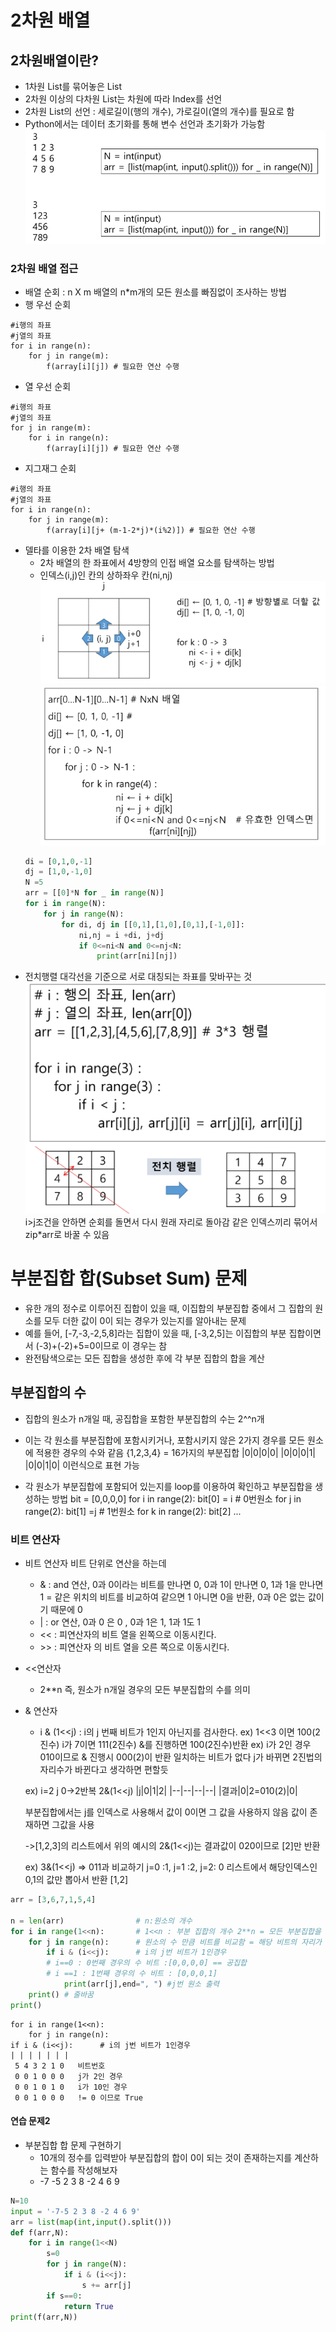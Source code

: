 # 2차원 배열
## 2차원배열이란?
* 1차원 List를 묶어놓은 List
* 2차원 이상의 다차원 List는 차원에 따라 Index를 선언
* 2차원 List의 선언 : 세로길이(행의 개수), 가로길이(열의 개수)를 필요로 함
* Python에서는 데이터 초기화를 통해 변수 선언과 초기화가 가능함
![2차원 배열](<이미지/240131/2차원 배열.PNG>)

### 2차원 배열 접근
* 배열 순회 : n X m 배열의 n*m개의 모든 원소를 빠짐없이 조사하는 방법
* 행 우선 순회
```
#i행의 좌표
#j열의 좌표
for i in range(n):
    for j in range(m):
        f(array[i][j]) # 필요한 연산 수행
```
* 열 우선 순회
```
#i행의 좌표
#j열의 좌표
for j in range(m):
    for i in range(n):
        f(array[i][j]) # 필요한 연산 수행
```
* 지그재그 순회
```
#i행의 좌표
#j열의 좌표
for i in range(n):
    for j in range(m):
        f(array[i][j+ (m-1-2*j)*(i%2)]) # 필요한 연산 수행
```

* 델타를 이용한 2차 배열 탐색
    * 2차 배열의 한 좌표에서 4방향의 인접 배열 요소를 탐색하는 방법
    * 인덱스(i,j)인 칸의 상하좌우 칸(ni,nj)
    ![델타를 이용한 탐색](<이미지/240131/2차원 배열 델타 탐색.PNG>)
    ![델타 수도](<이미지/240131/델타 탐색 수도코드.PNG>)
    ```py
    di = [0,1,0,-1]
    dj = [1,0,-1,0]
    N =5
    arr = [[0]*N for _ in range(N)]
    for i in range(N):
        for j in range(N):
            for di, dj in [[0,1],[1,0],[0,1],[-1,0]]:
                ni,nj = i +di, j+dj
                if 0<=ni<N and 0<=nj<N:
                    print(arr[ni][nj])
    ```
* 전치행렬
대각선을 기준으로 서로 대칭되는 좌표를 맞바꾸는 것
![전치행렬](이미지/240131/전치행렬.PNG)
i>j조건을 안하면 순회를 돌면서 다시 원래 자리로 돌아감
같은 인덱스끼리 묶어서 zip*arr로 바꿀 수 있음

# 부분집합 합(Subset Sum) 문제
* 유한 개의 정수로 이루어진 집합이 있을 때, 이집합의 부분집합 중에서 그 집합의 원소를 모두 더한 값이 0이 되는 경우가 있는지를 알아내는 문제
* 예를 들어, [-7,-3,-2,5,8]라는 집합이 있을 때, [-3,2,5]는 이집합의 부분 집합이면서 (-3)+(-2)+5=0이므로 이 경우는 참
* 완전탐색으로는 모든 집합을 생성한 후에 각 부분 집합의 합을 계산

## 부분집합의 수
* 집합의 원소가 n개일 때, 공집합을 포함한 부분집합의 수는 2^^n개
* 이는 각 원소를 부분집합에 포함시키거나, 포함시키지 않은 2가지 경우를 모든 원소에 적용한 경우의 수와 같음
{1,2,3,4} = 16가지의 부분집합
|0|0|0|0|
|0|0|0|1|
|0|0|1|0| 이런식으로 표현 가능

* 각 원소가 부분집합에 포함되어 있는지를 loop를 이용하여 확인하고 부분집합을 생성하는 방법
bit = [0,0,0,0]
for i in range(2):
    bit[0] = i # 0번원소
    for j in range(2):
        bit[1] =j # 1번원소
            for k in range(2):
                bit[2] ...

### 비트 연산자
* 비트 연산자
    비트 단위로 연산을 하는데
    * & : and 연산, 0과 0이라는 비트를 만나면 0, 0과 1이 만나면 0, 1과 1을 만나면 1 = 같은 위치의 비트를 비교하여 같으면 1 아니면 0을 반환, 0과 0은 없는 값이기 때문에 0
    * | : or 연산, 0과 0 은 0 , 0과 1은 1, 1과 1도 1
    * << : 피연산자의 비트 열을 왼쪽으로 이동시킨다.
    * \>\> : 피연산자 의 비트 열을 오른 쪽으로 이동시킨다.

* <<연산자
    * 2**n 즉, 원소가 n개일 경우의 모든 부분집합의 수를 의미
* & 연산자
    * i & (1\<\<j) : i의 j 번째 비트가 1인지 아닌지를 검사한다.
    ex) 1<<3 이면 100(2진수) i가 7이면 111(2진수) &를 진행하면 100(2진수)반환
    ex) i가 2인 경우 010이므로 & 진행시 000(2)이 반환 일치하는 비트가 없다
     j가 바뀌면 2진법의 자리수가 바뀐다고 생각하면 편할듯

    ex) i=2 j 0->2반복
    2&(1<<j)
    |j|0|1|2|
    |--|--|--|--|
    |결과|0|2=010(2)|0|

    부분집합에서는 j를 인덱스로 사용해서 값이 0이면 그 값을 사용하지 않음 값이 존재하면 그값을 사용

    ->[1,2,3]의 리스트에서 위의 예시의 2&(1<<j)는 결과값이 020이므로 [2]만 반환


    ex) 3&(1<<j) => 011과 비교하기
    j=0 :1, j=1 :2, j=2: 0
    리스트에서 해당인덱스인 0,1의 값만 뽑아서 반환 [1,2]
```py
arr = [3,6,7,1,5,4]

n = len(arr)                # n:원소의 개수
for i in range(1<<n):       # 1<<n : 부분 집합의 개수 2**n = 모든 부분집합을 구하기 위한 반복문
    for j in range(n):      # 원소의 수 만큼 비트를 비교함 = 해당 비트의 자리가 1인지 확인하기 위한 shift 역할
        if i & (i<<j):      # i의 j번 비트가 1인경우
        # i==0 : 0번째 경우의 수 비트 :[0,0,0,0] == 공집합
        # i ==1 : 1번째 경우의 수 비트 : [0,0,0,1] 
            print(arr[j],end=", ") #j번 원소 출력
    print() # 줄바꿈
print()
```
```
for i in range(1<<n):
    for j in range(n):
if i & (i<<j):      # i의 j번 비트가 1인경우
| | | | | | |
 5 4 3 2 1 0   비트번호
 0 0 1 0 0 0   j가 2인 경우
 0 0 1 0 1 0   i가 10인 경우
 0 0 1 0 0 0   != 0 이므로 True
```

#### 연습 문제2
* 부분집합 합 문제 구현하기
    * 10개의 정수를 입력받아 부분집합의 합이 0이 되는 것이 존재하는지를 계산하는 함수를 작성해보자
    * -7 -5 2 3 8 -2 4 6 9
```py
N=10
input = '-7-5 2 3 8 -2 4 6 9'
arr = list(map(int,input().split()))
def f(arr,N):
    for i in range(1<<N)
        s=0
        for j in range(N):
            if i & (i<<j):
                s += arr[j]
        if s==0:
            return True
print(f(arr,N))
```

